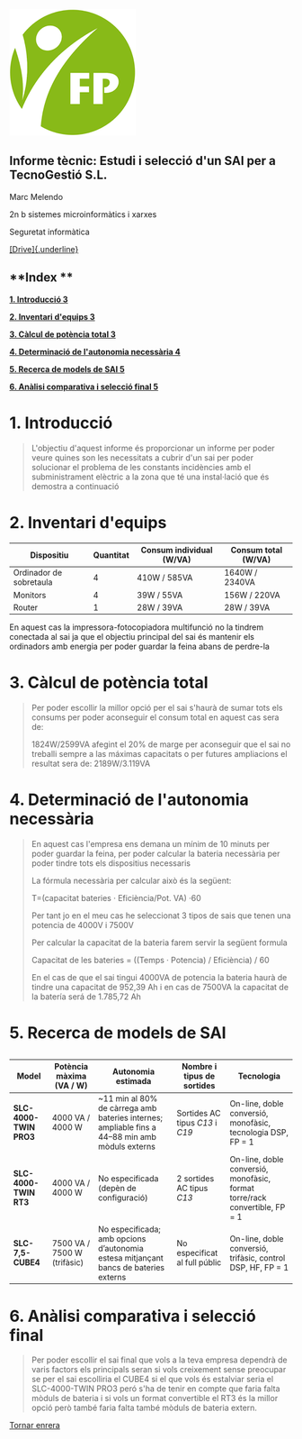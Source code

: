 ![Logo formació professional escola pia sant anna](img/baixa.png)

Informe tècnic: Estudi i selecció d'un SAI
  per a TecnoGestió S.L.
---

Marc Melendo

2n b sistemes microinformàtics i xarxes

Seguretat informàtica

[[Drive]{.underline}](https://docs.google.com/document/d/1SXR_ajlbw9bHbd_CYLs54Dj5YtFXjRYZ/edit?usp=drive_link&ouid=117080756775083118180&rtpof=true&sd=true)

## **Index **

[**1. Introducció 3**](#introducció)

[**2. Inventari d'equips 3**](#inventari-dequips)

[**3. Càlcul de potència total 3**](#càlcul-de-potència-total)

[**4. Determinació de l'autonomia necessària
4**](#determinació-de-lautonomia-necessària)

[**5. Recerca de models de SAI 5**](#recerca-de-models-de-sai)

[**6. Anàlisi comparativa i selecció final
5**](#anàlisi-comparativa-i-selecció-final)

##  

## 

# 1. Introducció

> L'objectiu d'aquest informe és proporcionar un informe per poder veure
> quines son les necessitats a cubrir d'un sai per poder solucionar el
> problema de les constants incidències amb el subministrament elèctric
> a la zona que té una instal·lació que és demostra a continuació

# 2. Inventari d'equips
| Dispositiu         | Quantitat | Consum individual (W/VA) | Consum total (W/VA) |
|--------------------|------------|---------------------------|----------------------|
| Ordinador de sobretaula | 4 | 410W / 585VA | 1640W / 2340VA |
| Monitors           | 4 | 39W / 55VA | 156W / 220VA |
| Router             | 1 | 28W / 39VA | 28W / 39VA |


En aquest cas la impressora-fotocopiadora multifunció no la tindrem
conectada al sai ja que el objectiu principal del sai és mantenir els
ordinadors amb energia per poder guardar la feina abans de perdre-la

# 3. Càlcul de potència total

> Per poder escollir la millor opció per el sai s\'haurà de sumar tots
> els consums per poder aconseguir el consum total en aquest cas sera
> de:
>
> 1824W/2599VA afegint el 20% de marge per aconseguir que el sai no
> treballi sempre a las máximas capacitats o per futures ampliacions el
> resultat sera de: 2189W/3.119VA

##  

# 4. Determinació de l'autonomia necessària

> En aquest cas l'empresa ens demana un mínim de 10 minuts per poder
> guardar la feina, per poder calcular la bateria necessària per poder
> tindre tots els dispositius necessaris
>
> La fórmula necessària per calcular això és la següent:
>
> T=(capacitat bateries · Eficiència/Pot. VA) ·60
>
> Per tant jo en el meu cas he seleccionat 3 tipos de sais que tenen una
> potencia de 4000V i 7500V
>
> Per calcular la capacitat de la bateria farem servir la següent
> formula
>
> Capacitat de les bateries = ((Temps · Potencia) / Eficiència) / 60
>
> En el cas de que el sai tingui 4000VA de potencia la bateria haurà de
> tindre una capacitat de 952,39 Ah i en cas de 7500VA la capacitat de
> la batería será de 1.785,72 Ah

#  

# 5. Recerca de models de SAI

## 

## 

| Model           | Potència màxima (VA / W) | Autonomia estimada                                | Nombre i tipus de sortides           | Tecnologia                                        |
|------------------|---------------------------|--------------------------------------------------|--------------------------------------|--------------------------------------------------|
| **SLC-4000-TWIN PRO3** | 4000 VA / 4000 W           | ~11 min al 80% de càrrega amb bateries internes; ampliable fins a 44–88 min amb mòduls externs | Sortides AC tipus *C13* i *C19*     | On-line, doble conversió, monofàsic, tecnologia DSP, FP = 1 |
| **SLC-4000-TWIN RT3**  | 4000 VA / 4000 W           | No especificada (depèn de configuració)          | 2 sortides AC tipus *C13*           | On-line, doble conversió, monofàsic, format torre/rack convertible, FP = 1 |
| **SLC-7,5-CUBE4**      | 7500 VA / 7500 W (trifàsic) | No especificada; amb opcions d’autonomia estesa mitjançant bancs de bateries externs | No especificat al full públic       | On-line, doble conversió, trifàsic, control DSP, HF, FP = 1 |


# 6. Anàlisi comparativa i selecció final

> Per poder escollir el sai final que vols a la teva empresa dependrà de
> varis factors els principals seran si vols creixement sense preocupar
> se per el sai escolliria el CUBE4 si el que vols és estalviar seria el
> SLC-4000-TWIN PRO3 peró s'ha de tenir en compte que faria falta mòduls
> de bateria i si vols un format convertible el RT3 és la millor opció
> però també faria falta també mòduls de bateria extern.



[Tornar enrera](../README.md)
